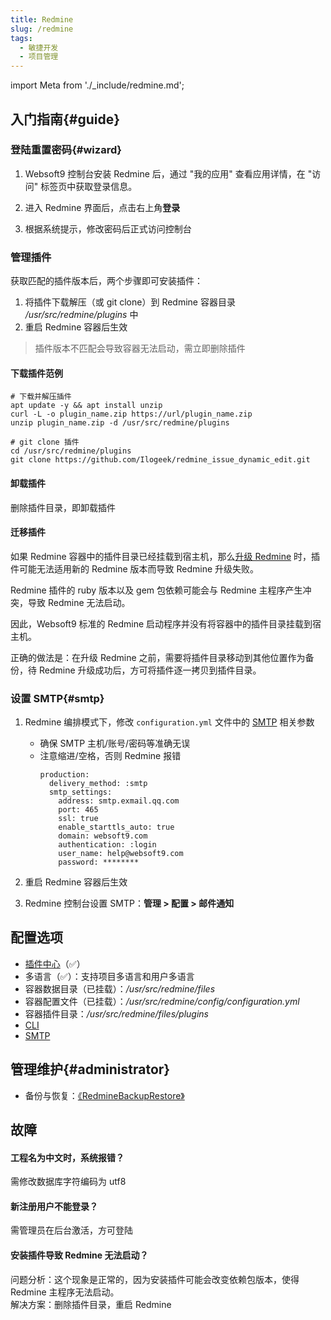 ```yaml
---
title: Redmine
slug: /redmine
tags:
  - 敏捷开发
  - 项目管理
---
```


import Meta from './_include/redmine.md';

<Meta name="meta" />

## 入门指南{#guide}

### 登陆重置密码{#wizard}

1. Websoft9 控制台安装 Redmine 后，通过 "我的应用" 查看应用详情，在 "访问" 标签页中获取登录信息。  

2. 进入 Redmine 界面后，点击右上角**登录**

3. 根据系统提示，修改密码后正式访问控制台

### 管理插件

获取匹配的插件版本后，两个步骤即可安装插件：

1. 将插件下载解压（或 git clone）到 Redmine 容器目录 */usr/src/redmine/plugins* 中
2. 重启 Redmine 容器后生效

> 插件版本不匹配会导致容器无法启动，需立即删除插件

#### 下载插件范例

```
# 下载并解压插件
apt update -y && apt install unzip
curl -L -o plugin_name.zip https://url/plugin_name.zip
unzip plugin_name.zip -d /usr/src/redmine/plugins

# git clone 插件
cd /usr/src/redmine/plugins
git clone https://github.com/Ilogeek/redmine_issue_dynamic_edit.git
```

#### 卸载插件

删除插件目录，即卸载插件

#### 迁移插件

如果 Redmine 容器中的插件目录已经挂载到宿主机，那么[升级 Redmine](https://www.redmine.org/projects/redmine/wiki/RedmineUpgrade) 时，插件可能无法适用新的 Redmine 版本而导致 Redmine 升级失败。    

Redmine 插件的 ruby 版本以及 gem 包依赖可能会与 Redmine 主程序产生冲突，导致 Redmine 无法启动。    

因此，Websoft9 标准的 Redmine 启动程序并没有将容器中的插件目录挂载到宿主机。    

正确的做法是：在升级 Redmine 之前，需要将插件目录移动到其他位置作为备份，待 Redmine 升级成功后，方可将插件逐一拷贝到插件目录。    


### 设置 SMTP{#smtp}

1. Redmine 编排模式下，修改 `configuration.yml` 文件中的 [SMTP](https://www.redmine.org/projects/redmine/wiki/EmailConfiguration) 相关参数

   - 确保 SMTP 主机/账号/密码等准确无误
   - 注意缩进/空格，否则 Redmine 报错
      ```
      production:
        delivery_method: :smtp
        smtp_settings:
          address: smtp.exmail.qq.com
          port: 465
          ssl: true
          enable_starttls_auto: true
          domain: websoft9.com
          authentication: :login
          user_name: help@websoft9.com
          password: ********
      ```

2. 重启 Redmine 容器后生效

3. Redmine 控制台设置 SMTP：**管理 > 配置 > 邮件通知**

## 配置选项

- [插件中心](https://www.redmine.org/plugins)（✅）
- 多语言（✅）：支持项目多语言和用户多语言
- 容器数据目录（已挂载）：*/usr/src/redmine/files*  
- 容器配置文件（已挂载）：*/usr/src/redmine/config/configuration.yml*  
- 容器插件目录：*/usr/src/redmine/files/plugins*  
- [CLI](https://pypi.org/project/Redmine-CLI/)
- [SMTP](https://www.redmine.org/projects/redmine/wiki/EmailConfiguration)

## 管理维护{#administrator}

- 备份与恢复：[《RedmineBackupRestore》](https://redmine.org/projects/redmine/wiki/RedmineBackupRestore)

## 故障

#### 工程名为中文时，系统报错？

需修改数据库字符编码为 utf8

#### 新注册用户不能登录？

需管理员在后台激活，方可登陆

#### 安装插件导致 Redmine 无法启动？

问题分析：这个现象是正常的，因为安装插件可能会改变依赖包版本，使得 Redmine 主程序无法启动。   
解决方案：删除插件目录，重启 Redmine

